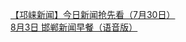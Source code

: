   
[【邛崃新闻】今日新闻抢先看（7月30日）](http://www.dianyue.me/archives/283/zn5lafk99p7lsmsj/)  
[8月3日 邯郸新闻早餐（语音版）](http://www.dianyue.me/archives/201/sdfodk3uh361bg26/)